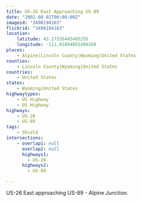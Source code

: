 ```yaml
---
title: US-26 East Approaching US-89
date: "2002-08-01T00:00:00Z"
imageid: "3498194163"
flickrid: "3498194163"
location:
    latitude: 43.17335445465255
    longitude: -111.01894855499268
places:
    - Alpine|Lincoln County|Wyoming|United States
counties:
    - Lincoln County|Wyoming|United States
countries:
    - United States
states:
    - Wyoming|United States
highwaytypes:
    - US Highway
    - US Highway
highways:
    - US-26
    - US-89
tags:
    - Shield
intersections:
    - overlap1: null
      overlap2: null
      highways1:
        - US-26
      highways2:
        - US-89

---
```

US-26 East approaching US-89 - Alpine Junction.